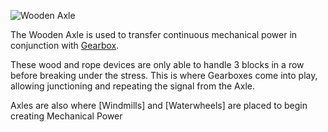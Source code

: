 ![Wooden Axle](block:betterwithmods:wooden_axle)

The Wooden Axle is used to transfer continuous mechanical power in conjunction with [Gearbox](wooden_gearbox.md).

These wood and rope devices are only able to handle 3 blocks in a row before breaking under the stress.
This is where Gearboxes come into play, allowing junctioning and repeating the signal from the Axle.

Axles are also where [Windmills] and [Waterwheels] are placed to begin creating Mechanical Power
  
  
